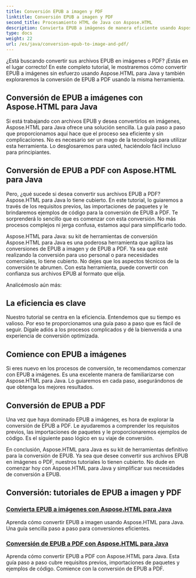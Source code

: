 ```yaml
---
title: Conversión EPUB a imagen y PDF
linktitle: Conversión EPUB a imagen y PDF
second_title: Procesamiento HTML de Java con Aspose.HTML
description: Convierta EPUB a imágenes de manera eficiente usando Aspose.HTML para Java. Esta guía paso a paso simplifica el proceso. Aprenda también la conversión de EPUB a PDF.
type: docs
weight: 22
url: /es/java/conversion-epub-to-image-and-pdf/
---
```

¿Está buscando convertir sus archivos EPUB en imágenes o PDF? ¡Estás en el lugar correcto! En este completo tutorial, le mostraremos cómo convertir EPUB a imágenes sin esfuerzo usando Aspose.HTML para Java y también exploraremos la conversión de EPUB a PDF usando la misma herramienta. 

## Conversión de EPUB a imágenes con Aspose.HTML para Java
Si está trabajando con archivos EPUB y desea convertirlos en imágenes, Aspose.HTML para Java ofrece una solución sencilla. La guía paso a paso que proporcionamos aquí hace que el proceso sea eficiente y sin complicaciones. No es necesario ser un mago de la tecnología para utilizar esta herramienta. Lo desglosaremos para usted, haciéndolo fácil incluso para principiantes.

## Conversión de EPUB a PDF con Aspose.HTML para Java
Pero, ¿qué sucede si desea convertir sus archivos EPUB a PDF? Aspose.HTML para Java lo tiene cubierto. En este tutorial, lo guiaremos a través de los requisitos previos, las importaciones de paquetes y le brindaremos ejemplos de código para la conversión de EPUB a PDF. Te sorprenderá lo sencillo que es comenzar con esta conversión. No más procesos complejos ni jerga confusa, estamos aquí para simplificarlo todo.

Aspose.HTML para Java: su kit de herramientas de conversión
Aspose.HTML para Java es una poderosa herramienta que agiliza las conversiones de EPUB a imagen y de EPUB a PDF. Ya sea que esté realizando la conversión para uso personal o para necesidades comerciales, lo tiene cubierto. No dejes que los aspectos técnicos de la conversión te abrumen. Con esta herramienta, puede convertir con confianza sus archivos EPUB al formato que elija. 

Analicémoslo aún más:

## La eficiencia es clave
Nuestro tutorial se centra en la eficiencia. Entendemos que su tiempo es valioso. Por eso te proporcionamos una guía paso a paso que es fácil de seguir. Dígale adiós a los procesos complicados y dé la bienvenida a una experiencia de conversión optimizada.

## Comience con EPUB a imágenes
Si eres nuevo en los procesos de conversión, te recomendamos comenzar con EPUB a imágenes. Es una excelente manera de familiarizarse con Aspose.HTML para Java. Lo guiaremos en cada paso, asegurándonos de que obtenga los mejores resultados.

## Conversión de EPUB a PDF
Una vez que haya dominado EPUB a imágenes, es hora de explorar la conversión de EPUB a PDF. Le ayudaremos a comprender los requisitos previos, las importaciones de paquetes y le proporcionaremos ejemplos de código. Es el siguiente paso lógico en su viaje de conversión.

En conclusión, Aspose.HTML para Java es su kit de herramientas definitivo para la conversión de EPUB. Ya sea que desee convertir sus archivos EPUB en imágenes o PDF, nuestros tutoriales lo tienen cubierto. No dude en comenzar hoy con Aspose.HTML para Java y simplificar sus necesidades de conversión a EPUB.
## Conversión: tutoriales de EPUB a imagen y PDF
### [Convierta EPUB a imágenes con Aspose.HTML para Java](./convert-epub-to-image/)
Aprenda cómo convertir EPUB a imagen usando Aspose.HTML para Java. Una guía sencilla paso a paso para conversiones eficientes.
### [Conversión de EPUB a PDF con Aspose.HTML para Java](./convert-epub-to-pdf/)
Aprenda cómo convertir EPUB a PDF con Aspose.HTML para Java. Esta guía paso a paso cubre requisitos previos, importaciones de paquetes y ejemplos de código. Comience con la conversión de EPUB a PDF.